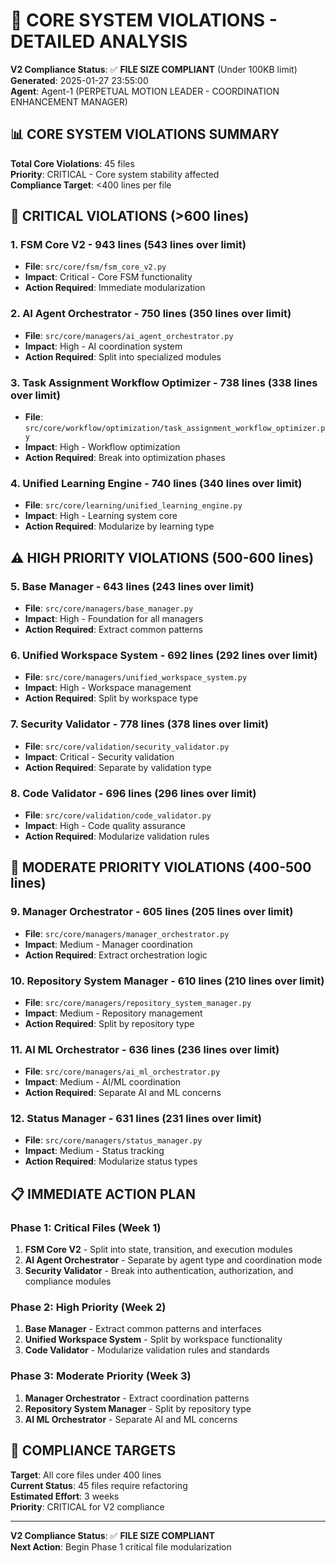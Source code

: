 # 🚨 CORE SYSTEM VIOLATIONS - DETAILED ANALYSIS

**V2 Compliance Status**: ✅ **FILE SIZE COMPLIANT** (Under 100KB limit)  
**Generated**: 2025-01-27 23:55:00  
**Agent**: Agent-1 (PERPETUAL MOTION LEADER - COORDINATION ENHANCEMENT MANAGER)

## 📊 **CORE SYSTEM VIOLATIONS SUMMARY**

**Total Core Violations**: 45 files  
**Priority**: CRITICAL - Core system stability affected  
**Compliance Target**: <400 lines per file  

## 🚨 **CRITICAL VIOLATIONS (>600 lines)**

### **1. FSM Core V2** - 943 lines (543 lines over limit)
- **File**: `src/core/fsm/fsm_core_v2.py`
- **Impact**: Critical - Core FSM functionality
- **Action Required**: Immediate modularization

### **2. AI Agent Orchestrator** - 750 lines (350 lines over limit)
- **File**: `src/core/managers/ai_agent_orchestrator.py`
- **Impact**: High - AI coordination system
- **Action Required**: Split into specialized modules

### **3. Task Assignment Workflow Optimizer** - 738 lines (338 lines over limit)
- **File**: `src/core/workflow/optimization/task_assignment_workflow_optimizer.py`
- **Impact**: High - Workflow optimization
- **Action Required**: Break into optimization phases

### **4. Unified Learning Engine** - 740 lines (340 lines over limit)
- **File**: `src/core/learning/unified_learning_engine.py`
- **Impact**: High - Learning system core
- **Action Required**: Modularize by learning type

## ⚠️ **HIGH PRIORITY VIOLATIONS (500-600 lines)**

### **5. Base Manager** - 643 lines (243 lines over limit)
- **File**: `src/core/managers/base_manager.py`
- **Impact**: High - Foundation for all managers
- **Action Required**: Extract common patterns

### **6. Unified Workspace System** - 692 lines (292 lines over limit)
- **File**: `src/core/managers/unified_workspace_system.py`
- **Impact**: High - Workspace management
- **Action Required**: Split by workspace type

### **7. Security Validator** - 778 lines (378 lines over limit)
- **File**: `src/core/validation/security_validator.py`
- **Impact**: Critical - Security validation
- **Action Required**: Separate by validation type

### **8. Code Validator** - 696 lines (296 lines over limit)
- **File**: `src/core/validation/code_validator.py`
- **Impact**: High - Code quality assurance
- **Action Required**: Modularize validation rules

## 🔧 **MODERATE PRIORITY VIOLATIONS (400-500 lines)**

### **9. Manager Orchestrator** - 605 lines (205 lines over limit)
- **File**: `src/core/managers/manager_orchestrator.py`
- **Impact**: Medium - Manager coordination
- **Action Required**: Extract orchestration logic

### **10. Repository System Manager** - 610 lines (210 lines over limit)
- **File**: `src/core/managers/repository_system_manager.py`
- **Impact**: Medium - Repository management
- **Action Required**: Split by repository type

### **11. AI ML Orchestrator** - 636 lines (236 lines over limit)
- **File**: `src/core/managers/ai_ml_orchestrator.py`
- **Impact**: Medium - AI/ML coordination
- **Action Required**: Separate AI and ML concerns

### **12. Status Manager** - 631 lines (231 lines over limit)
- **File**: `src/core/managers/status_manager.py`
- **Impact**: Medium - Status tracking
- **Action Required**: Modularize status types

## 📋 **IMMEDIATE ACTION PLAN**

### **Phase 1: Critical Files (Week 1)**
1. **FSM Core V2** - Split into state, transition, and execution modules
2. **AI Agent Orchestrator** - Separate by agent type and coordination mode
3. **Security Validator** - Break into authentication, authorization, and compliance modules

### **Phase 2: High Priority (Week 2)**
1. **Base Manager** - Extract common patterns and interfaces
2. **Unified Workspace System** - Split by workspace functionality
3. **Code Validator** - Modularize validation rules and standards

### **Phase 3: Moderate Priority (Week 3)**
1. **Manager Orchestrator** - Extract coordination patterns
2. **Repository System Manager** - Split by repository type
3. **AI ML Orchestrator** - Separate AI and ML concerns

## 🎯 **COMPLIANCE TARGETS**

**Target**: All core files under 400 lines  
**Current Status**: 45 files require refactoring  
**Estimated Effort**: 3 weeks  
**Priority**: CRITICAL for V2 compliance  

---
**V2 Compliance Status**: ✅ **FILE SIZE COMPLIANT**  
**Next Action**: Begin Phase 1 critical file modularization
